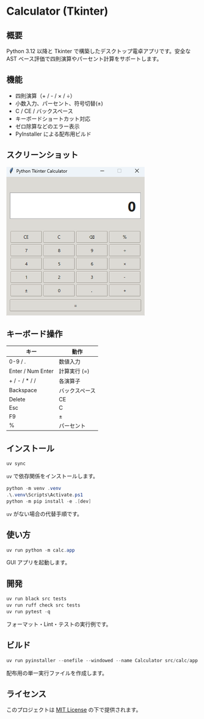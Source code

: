 # Calculator (Tkinter)

## 概要
Python 3.12 以降と Tkinter で構築したデスクトップ電卓アプリです。安全な AST ベース評価で四則演算やパーセント計算をサポートします。

## 機能
- 四則演算（+ / - / × / ÷）
- 小数入力、パーセント、符号切替(±)
- C / CE / バックスペース
- キーボードショートカット対応
- ゼロ除算などのエラー表示
- PyInstaller による配布用ビルド

## スクリーンショット
![アプリ画面](docs/screenshot.png)

## キーボード操作
| キー | 動作 |
| ---- | ---- |
| 0-9 / . | 数値入力 |
| Enter / Num Enter | 計算実行 (=) |
| + / - / * / / | 各演算子 |
| Backspace | バックスペース |
| Delete | CE |
| Esc | C |
| F9 | ± |
| % | パーセント |

## インストール
```powershell
uv sync
```
`uv` で依存関係をインストールします。
```powershell
python -m venv .venv
.\.venv\Scripts\Activate.ps1
python -m pip install -e .[dev]
```
`uv` がない場合の代替手順です。

## 使い方
```powershell
uv run python -m calc.app
```
GUI アプリを起動します。

## 開発
```powershell
uv run black src tests
uv run ruff check src tests
uv run pytest -q
```
フォーマット・Lint・テストの実行例です。

## ビルド
```powershell
uv run pyinstaller --onefile --windowed --name Calculator src/calc/app.py
```
配布用の単一実行ファイルを作成します。

## ライセンス
このプロジェクトは [MIT License](LICENSE) の下で提供されます。
